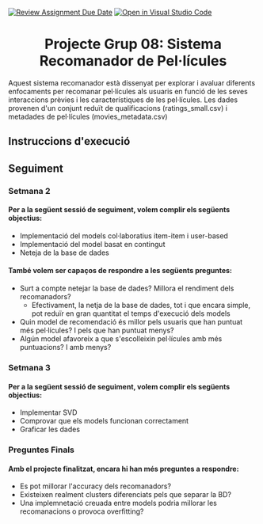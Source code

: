 [![Review Assignment Due Date](https://classroom.github.com/assets/deadline-readme-button-22041afd0340ce965d47ae6ef1cefeee28c7c493a6346c4f15d667ab976d596c.svg)](https://classroom.github.com/a/USx538Ll)
[![Open in Visual Studio Code](https://classroom.github.com/assets/open-in-vscode-2e0aaae1b6195c2367325f4f02e2d04e9abb55f0b24a779b69b11b9e10269abc.svg)](https://classroom.github.com/online_ide?assignment_repo_id=17349155&assignment_repo_type=AssignmentRepo)

# <center> Projecte Grup 08: Sistema Recomanador de Pel·lícules </center>

Aquest sistema recomanador està dissenyat per explorar i avaluar diferents enfocaments per recomanar pel·lícules als usuaris en funció de les seves interaccions prèvies i les característiques de les pel·lícules. Les dades provenen d'un conjunt reduït de qualificacions (ratings_small.csv) i metadades de pel·lícules (movies_metadata.csv)

## Instruccions d'execució

## Seguiment
### Setmana 2
#### Per a la següent sessió de seguiment, volem complir els següents objectius:
- Implementació del models col·laboratius item-item i user-based
- Implementació del model basat en contingut
- Neteja de la base de dades

#### També volem ser capaços de respondre a les següents preguntes:
- Surt a compte netejar la base de dades? Millora el rendiment dels recomanadors?
    - Efectivament, la netja de la base de dades, tot i que encara simple, pot reduïr en gran quantitat el temps d'execució dels models
- Quin model de recomendació és millor pels usuaris que han puntuat més pel·lícules? I pels que han puntuat menys?
- Algún model afavoreix a que s'escolleixin pel·lícules amb més puntuacions? I amb menys?

### Setmana 3
#### Per a la següent sessió de seguiment, volem complir els següents objectius:
- Implementar SVD
- Comprovar que els models funcionan correctament
- Graficar les dades

### Preguntes Finals
#### Amb el projecte finalitzat, encara hi han més preguntes a respondre:
- Es pot millorar l'accuracy dels recomanadors?
- Existeixen realment clusters diferenciats pels que separar la BD?
- Una implemnetació creuada entre models podria millorar les recomanacions o provoca overfitting?